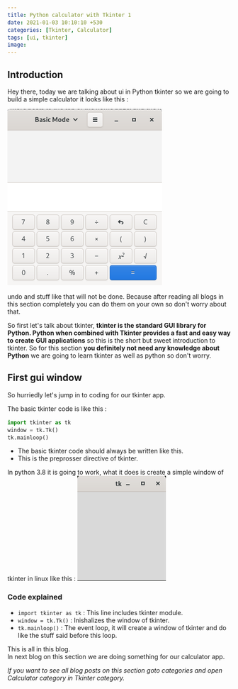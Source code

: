 ```yaml
---
title: Python calculator with Tkinter 1
date: 2021-01-03 10:10:10 +530
categories: [Tkinter, Calculator]
tags: [ui, tkinter]
image: 
---
```

## Introduction
Hey there, today we are talking about ui in Python tkinter so we are going to build a simple calculator it looks like this :

<img src="/assets/img/post_img/calculator.png">

undo and stuff like that will not be done. Because after reading all blogs in this section completely you can do them on your own so don't worry about that.

So first let's talk about tkinter, **tkinter is the standard GUI library for Python. Python when combined with Tkinter provides a fast and easy way to create GUI applications** so this is the short but sweet introduction to tkinter. So for this section **you definitely not need any knowledge about Python** we are going to learn tkinter as well as python so don't worry.


## First gui window
So hurriedly let's jump in to coding for our tkinter app.

The basic tkinter code is like this :
```python
import tkinter as tk
window = tk.Tk()
tk.mainloop()
```

* The basic tkinter code should always be written like this.
* This is the preprosser directive of tkinter.



In python 3.8 it is going to work, what it does is create a simple window of tkinter in linux like this :
<img src="/assets/img/post_img/sample.png">

### Code explained
* `import tkinter as tk` : This line includes tkinter module.   
* `window = tk.Tk()` : Inishalizes the window of tkinter.  
* `tk.mainloop()` : The event loop, it will create a window of tkinter and do like the stuff said before this loop.  

This is all in this blog.   
In next blog on this section we are doing something for our calculator app.  

*If you want to see all blog posts on this section goto categories and open Calculator category in Tkinter category.*